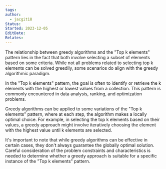 ```yaml
---
tags: 
author:
  - jacgit18
Status: 
Started: 2023-12-05
EditDate: 
Relates:
---
```

The relationship between greedy algorithms and the "Top k elements" pattern lies in the fact that both involve selecting a subset of elements based on some criteria. While not all problems related to selecting top k elements can be solved greedily, some scenarios do align with the greedy algorithmic paradigm.  
  
In the "Top k elements" pattern, the goal is often to identify or retrieve the k elements with the highest or lowest values from a collection. This pattern is commonly encountered in data analysis, ranking, and optimization problems.  
  
Greedy algorithms can be applied to some variations of the "Top k elements" pattern, where at each step, the algorithm makes a locally optimal choice. For example, in selecting the top k elements based on their values, a greedy approach might involve iteratively choosing the element with the highest value until k elements are selected.  
  
It's important to note that while greedy algorithms can be effective in certain cases, they don't always guarantee the globally optimal solution. Careful consideration of the problem constraints and characteristics is needed to determine whether a greedy approach is suitable for a specific instance of the "Top k elements" pattern.